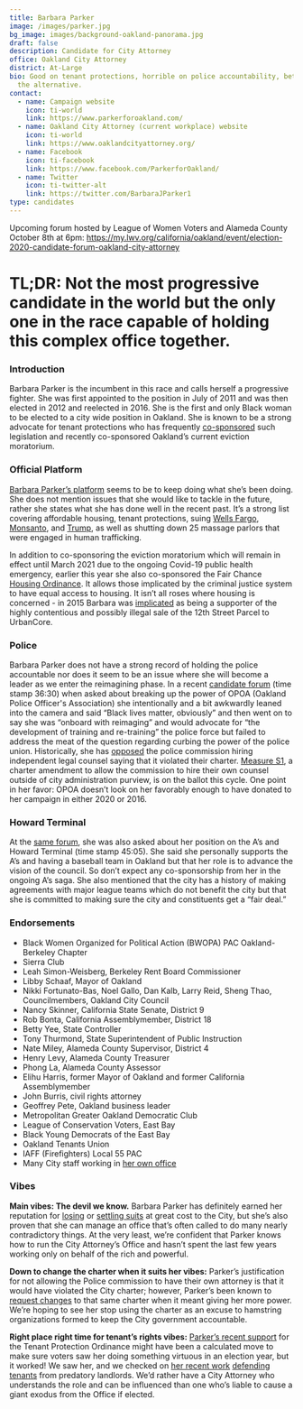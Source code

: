 ```yaml
---
title: Barbara Parker
image: /images/parker.jpg
bg_image: images/background-oakland-panorama.jpg
draft: false
description: Candidate for City Attorney
office: Oakland City Attorney
district: At-Large
bio: Good on tenant protections, horrible on police accountability, better than
  the alternative.
contact:
  - name: Campaign website
    icon: ti-world
    link: https://www.parkerforoakland.com/
  - name: Oakland City Attorney (current workplace) website
    icon: ti-world
    link: https://www.oaklandcityattorney.org/
  - name: Facebook
    icon: ti-facebook
    link: https://www.facebook.com/ParkerforOakland/
  - name: Twitter
    icon: ti-twitter-alt
    link: https://twitter.com/BarbaraJParker1
type: candidates
---
```

Upcoming forum hosted by League of Women Voters and Alameda County October 8th at 6pm: https://my.lwv.org/california/oakland/event/election-2020-candidate-forum-oakland-city-attorney

# TL;DR: Not the most progressive candidate in the world but the only one in the race capable of holding this complex office together.

### Introduction

Barbara Parker is the incumbent in this race and calls herself a progressive fighter. She was first appointed to the position in July of 2011 and was then elected in 2012 and reelected in 2016. She is the first and only Black woman to be elected to a city wide position in Oakland. She is known to be a strong advocate for tenant protections who has frequently [co-sponsored](https://www.patreon.com/posts/council-update-39426858) such legislation and recently co-sponsored Oakland’s current eviction moratorium.

### Official Platform

[Barbara Parker’s platform](https://www.parkerforoakland.com/accomplishments) seems to be to keep doing what she’s been doing. She does not mention issues that she would like to tackle in the future, rather she states what she has done well in the recent past. It’s a strong list covering affordable housing, tenant protections, suing [Wells Fargo](https://www.nbcbayarea.com/news/local/oakland-city-sues-wells-fargo-alleging-discriminatory-lending/80919/), [Monsanto](https://www.businesswire.com/news/home/20151111006153/en/Oakland-City-Attorney-Files-Lawsuit-Monsanto-Contaminating), and [Trump](https://sanfrancisco.cbslocal.com/2020/07/28/california-oakland-l-a-file-suit-against-trump-administration-over-census-count/), as well as shutting down 25 massage parlors that were engaged in human trafficking.

In addition to co-sponsoring the eviction moratorium which will remain in effect until March 2021 due to the ongoing Covid-19 public health emergency, earlier this year she also co-sponsored the Fair Chance [Housing Ordinance](https://www.oaklandca.gov/news/2020/oakland-now-has-the-states-strongest-fair-chance-housing-law). It allows those implicated by the criminal justice system to have equal access to housing. It isn’t all roses where housing is concerned - in 2015 Barbara was [implicated](https://www.eastbaytimes.com/2015/07/07/leaked-memo-reveals-oakland-city-attorney-barbara-parker-advised-council-sale-of-land-for-luxury-condos-illegal/) as being a supporter of the highly contentious and possibly illegal sale of the 12th Street Parcel to UrbanCore.

### Police

Barbara Parker does not have a strong record of holding the police accountable nor does it seem to be an issue where she will become a leader as we enter the reimagining phase. In a recent [candidate forum](https://www.facebook.com/153386034728908/videos/773987683352218) (time stamp 36:30) when asked about breaking up the power of OPOA (Oakland Police Officer's Association) she intentionally and a bit awkwardly leaned into the camera and said “Black lives matter, obviously” and then went on to say she was “onboard with reimaging” and would advocate for “the development of training and re-training” the police force but failed to address the meat of the question regarding curbing the power of the police union. Historically, she has [opposed](https://hyphenatedrepublic.com/2020/01/07/landreth-leaves-legacy-of-obstruction-at-oakland-police-commission/) the police commission hiring independent legal counsel saying that it violated their charter. [Measure S1](https://acgovt-my.sharepoint.com/personal/rovonedrive_acgovt_onmicrosoft_com/_layouts/15/onedrive.aspx?originalPath=aHR0cHM6Ly9hY2dvdnQtbXkuc2hhcmVwb2ludC5jb20vOmY6L2cvcGVyc29uYWwvcm92b25lZHJpdmVfYWNnb3Z0X29ubWljcm9zb2Z0X2NvbS9FbnVSb1VDMThnTkRwTWRvZWJLVmFVc0JsdWplNmg1ZjJrUmlRQlBjdFJfclNRP3J0aW1lPU42dW1uR1JtMkVn&id=%2Fpersonal%2Frovonedrive%5Facgovt%5Fonmicrosoft%5Fcom%2FDocuments%2FMeasure%20Materials%20%2D%20November%203%2C%202020%20Election%2F24%20%2D%20Measure%20S1%20%2D%20City%20of%20Oakland%20%2D%20Police%20Commussion%2Epdf&parent=%2Fpersonal%2Frovonedrive%5Facgovt%5Fonmicrosoft%5Fcom%2FDocuments%2FMeasure%20Materials%20%2D%20November%203%2C%202020%20Election), a charter amendment to allow the commission to hire their own counsel outside of city administration purview, is on the ballot this cycle. One point in her favor: OPOA doesn’t look on her favorably enough to have donated to her campaign in either 2020 or 2016.

### Howard Terminal

At the [same forum](https://www.facebook.com/153386034728908/videos/773987683352218), she was also asked about her position on the A’s and Howard Terminal (time stamp 45:05). She said she personally supports the A’s and having a baseball team in Oakland but that her role is to advance the vision of the council. So don’t expect any co-sponsorship from her in the ongoing A’s saga. She also mentioned that the city has a history of making agreements with major league teams which do not benefit the city but that she is committed to making sure the city and constituents get a “fair deal.”

### Endorsements

* Black Women Organized for Political Action (BWOPA) PAC Oakland-Berkeley Chapter
* Sierra Club
* Leah Simon-Weisberg, Berkeley Rent Board Commissioner
* Libby Schaaf, Mayor of Oakland
* Nikki Fortunato-Bas, Noel Gallo, Dan Kalb, Larry Reid, Sheng Thao, Councilmembers, Oakland City Council
* Nancy Skinner, California State Senate, District 9
* Rob Bonta, California Assemblymember, District 18
* Betty Yee, State Controller
* Tony Thurmond, State Superintendent of Public Instruction
* Nate Miley, Alameda County Supervisor, District 4
* Henry Levy, Alameda County Treasurer
* Phong La, Alameda County Assessor
* Elihu Harris, former Mayor of Oakland and former California Assemblymember
* John Burris, civil rights attorney
* Geoffrey Pete, Oakland business leader
* Metropolitan Greater Oakland Democratic Club
* League of Conservation Voters, East Bay
* Black Young Democrats of the East Bay
* Oakland Tenants Union
* IAFF (Firefighters) Local 55 PAC
* Many City staff working in [her own office](https://www.opendisclosure.io/committee/1427469/)

### Vibes

**Main vibes: The devil we know.** Barbara Parker has definitely earned her reputation for [losing](https://twitter.com/hyphy_republic/status/1202737569403789313) or [settling suits](https://www.eastbayexpress.com/SevenDays/archives/2018/10/09/oakland-councilmember-desley-brooks-alleges-city-attorney-failed-to-competently-represent-her-in-the-elaine-brown-lawsuit) at great cost to the City, but she’s also proven that she can manage an office that’s often called to do many nearly contradictory things. At the very least, we’re confident that Parker knows how to run the City Attorney’s Office and hasn’t spent the last few years working only on behalf of the rich and powerful.

**Down to change the charter when it suits her vibes:** Parker’s justification for not allowing the Police commission to have their own attorney is that it would have violated the City charter; however, Parker’s been known to [request changes](https://twitter.com/DarwinBondGraha/status/803027162332741632?s=20) to that same charter when it meant giving her more power. We’re hoping to see her stop using the charter as an excuse to hamstring organizations formed to keep the City government accountable.

**Right place right time for tenant’s rights vibes:** [Parker’s recent support](https://www.mercurynews.com/2020/07/15/oakland-passes-new-tenant-rights-protections-to-stop-harassing-landlords/) for the Tenant Protection Ordinance might have been a calculated move to make sure voters saw her doing something virtuous in an election year, but it worked! We saw her, and we checked on [her recent work](https://twitter.com/DarwinBondGraha/status/1263529592498737152?s=20) [defending tenants](https://www.eastbayexpress.com/oakland/living-downstairs-or-lying-advocates-say-oakland-landlords-pretending-to-reside-in-apartment-buildings-so-as-to-evict-tenants/Content?oid=7524506) from predatory landlords. We’d rather have a City Attorney who understands the role and can be influenced than one who’s liable to cause a giant exodus from the Office if elected.